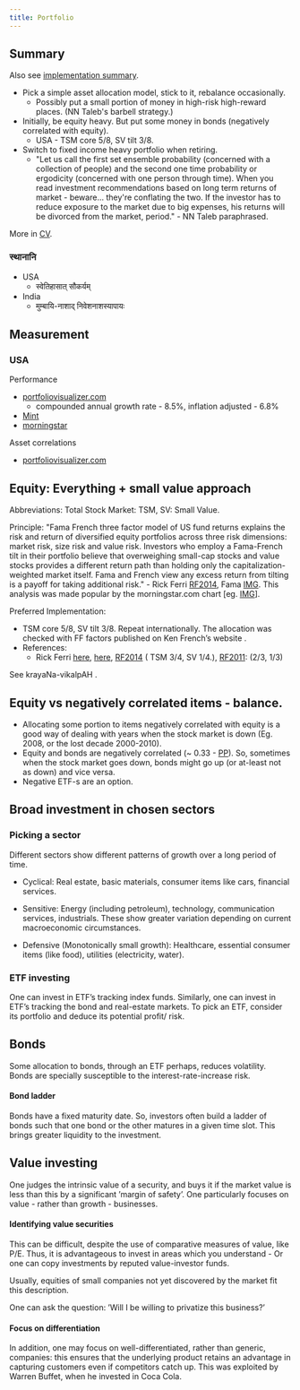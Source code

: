 ```yaml
---
title: Portfolio
---  
```


## Summary

Also see [implementation summary](implementation.md).

- Pick a simple asset allocation model, stick to it, rebalance occasionally.
  - Possibly put a small portion of money in high-risk high-reward places. (NN Taleb's barbell strategy.)
- Initially, be equity heavy. But put some money in bonds (negatively correlated with equity).
  - USA - TSM core 5/8, SV tilt 3/8.
- Switch to fixed income heavy portfolio when retiring.
    - "Let us call the first set ensemble probability (concerned with a collection of people) and the second one time probability or ergodicity (concerned with one person through time). When you read investment recommendations based on long term returns of market - beware... they're conflating the two. If the investor has to reduce exposure to the market due to big expenses, his returns will be divorced from the market, period." - NN Taleb paraphrased.

More in [CV](https://checkvist.com/checklists/113019/tasks/7086822).

### स्थानानि
- USA
  - स्वेतिहासात् सौकर्यम्
- India
  - मुम्बायि-नाशाद् निवेशनाशस्यापायः

## Measurement
### USA
Performance
- [portfoliovisualizer.com](https://www.portfoliovisualizer.com/backtest-portfolio?s=y&timePeriod=4&startYear=1985&firstMonth=1&endYear=2019&lastMonth=12&endDate=08%2F25%2F2016&initialAmount=10000&annualOperation=0&annualAdjustment=0&inflationAdjusted=true&annualPercentage=0.0&frequency=4&rebalanceType=1&showYield=false&reinvestDividends=true&symbol1=VTI&allocation1_1=50&allocation1_2=68&allocation1_3=50&symbol2=VEU&allocation2_3=20&symbol3=VBR&allocation3_1=30&allocation3_2=32&allocation3_3=30&symbol4=BLV&allocation4_1=20)
  - compounded annual growth rate - 8.5%, inflation adjusted - 6.8%
- [Mint](https://mint.intuit.com/investment.event)
- [morningstar](https://www.morningstar.com/portfolio.html?requestUrl=/RtPort/Reg/AllView.aspx?viewpage=1&dt=45#468-hidenews)

Asset correlations
- [portfoliovisualizer.com](https://www.portfoliovisualizer.com/asset-correlations?s=y&symbols=VTI+BLV+VBR&endDate=12%2F14%2F2018&timePeriod=4&numTradingDays=120)

## Equity: Everything + small value approach

Abbreviations: Total Stock Market: TSM, SV: Small Value.

Principle: "Fama French three factor model of US fund returns explains the risk and return of diversified equity portfolios across three risk dimensions: market risk, size risk and value risk. Investors who employ a Fama-French tilt in their portfolio believe that overweighing small-cap stocks and value stocks provides a different return path than holding only the capitalization-weighted market itself. Fama and French view any excess return from tilting is a payoff for taking additional risk." - Rick Ferri [RF2014](https://www.forbes.com/sites/rickferri/2014/07/17/to-tilt-or-not-to-tilt/#54ba6f4d4986), Fama [IMG](https://i.imgur.com/6RjBwEY.png). This analysis was made popular by the morningstar.com chart \[eg. [IMG](https://www.bogleheads.org/wiki/File:Three-Factor_Model_-_Morningstar.png)\].

Preferred Implementation:

- TSM core 5/8, SV tilt 3/8. Repeat internationally. The allocation was checked with FF factors published on Ken French’s website .
- References:
    - Rick Ferri [here](http://www.bogleheads.org/forum/viewtopic.php?t=798), [here](https://www.bogleheads.org/forum/viewtopic.php?t=154130), [RF2014](https://www.forbes.com/sites/rickferri/2014/07/17/to-tilt-or-not-to-tilt/#54ba6f4d4986) ( TSM 3/4, SV 1/4.), [RF2011](https://www.bogleheads.org/forum/viewtopic.php?t=79966): (2/3, 1/3)

See krayaNa-vikalpAH .

## Equity vs negatively correlated items - balance.

- Allocating some portion to items negatively correlated with equity is a good way of dealing with years when the stock market is down (Eg. 2008, or the lost decade 2000-2010).
- Equity and bonds are negatively correlated (~ 0.33 - [PP](https://www.portfoliovisualizer.com/asset-correlations?s=y&s=y&symbols=VTI+BLV+VBR&endDate=09%2F18%2F2017&timePeriod=4&numTradingDays=120)). So, sometimes when the stock market goes down, bonds might go up (or at-least not as down) and vice versa.
- Negative ETF-s are an option.

## Broad investment in chosen sectors

### Picking a sector

Different sectors show different patterns of growth over a long period of time.

- Cyclical: Real estate, basic materials, consumer items like cars, financial services.

- Sensitive: Energy (including petroleum), technology, communication services, industrials. These show greater variation depending on current macroeconomic circumstances.

- Defensive (Monotonically small growth): Healthcare, essential consumer items (like food), utilities (electricity, water).


### ETF investing

One can invest in ETF’s tracking index funds. Similarly, one can invest in ETF’s tracking the bond and real-estate markets. To pick an ETF, consider its portfolio and deduce its potential profit/ risk.

## Bonds

Some allocation to bonds, through an ETF perhaps, reduces volatility. Bonds are specially susceptible to the interest-rate-increase risk.

#### Bond ladder

Bonds have a fixed maturity date. So, investors often build a ladder of bonds such that one bond or the other matures in a given time slot. This brings greater liquidity to the investment.

## Value investing

One judges the intrinsic value of a security, and buys it if the market value is less than this by a significant ’margin of safety’. One particularly focuses on value - rather than growth - businesses.

#### Identifying value securities

This can be difficult, despite the use of comparative measures of value, like P/E. Thus, it is advantageous to invest in areas which you understand - Or one can copy investments by reputed value-investor funds.

Usually, equities of small companies not yet discovered by the market fit this description.

One can ask the question: ’Will I be willing to privatize this business?’

#### Focus on differentiation

In addition, one may focus on well-differentiated, rather than generic, companies: this ensures that the underlying product retains an advantage in capturing customers even if competitors catch up. This was exploited by Warren Buffet, when he invested in Coca Cola.
